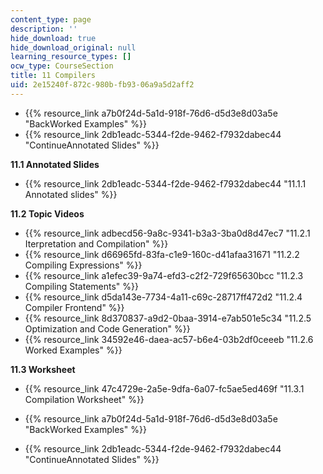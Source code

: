 ```yaml
---
content_type: page
description: ''
hide_download: true
hide_download_original: null
learning_resource_types: []
ocw_type: CourseSection
title: 11 Compilers
uid: 2e15240f-872c-980b-fb93-06a9a5d2aff2
---
```


*   {{% resource_link a7b0f24d-5a1d-918f-76d6-d5d3e8d03a5e "BackWorked Examples" %}}
*   {{% resource_link 2db1eadc-5344-f2de-9462-f7932dabec44 "ContinueAnnotated Slides" %}}

**11.1 Annotated Slides**

*   {{% resource_link 2db1eadc-5344-f2de-9462-f7932dabec44 "11.1.1 Annotated slides" %}}

**11.2 Topic Videos**

*   {{% resource_link adbecd56-9a8c-9341-b3a3-3ba0d8d47ec7 "11.2.1 Iterpretation and Compilation" %}}
*   {{% resource_link d66965fd-83fa-c1e9-160c-d41afaa31671 "11.2.2 Compiling Expressions" %}}
*   {{% resource_link a1efec39-9a74-efd3-c2f2-729f65630bcc "11.2.3 Compiling Statements" %}}
*   {{% resource_link d5da143e-7734-4a11-c69c-28717ff472d2 "11.2.4 Compiler Frontend" %}}
*   {{% resource_link 8d370837-a9d2-0baa-3914-e7ab501e5c34 "11.2.5 Optimization and Code Generation" %}}
*   {{% resource_link 34592e46-daea-ac57-b6e4-03b2df0ceeeb "11.2.6 Worked Examples" %}}

**11.3 Worksheet**

*   {{% resource_link 47c4729e-2a5e-9dfa-6a07-fc5ae5ed469f "11.3.1 Compilation Worksheet" %}}

*   {{% resource_link a7b0f24d-5a1d-918f-76d6-d5d3e8d03a5e "BackWorked Examples" %}}
*   {{% resource_link 2db1eadc-5344-f2de-9462-f7932dabec44 "ContinueAnnotated Slides" %}}